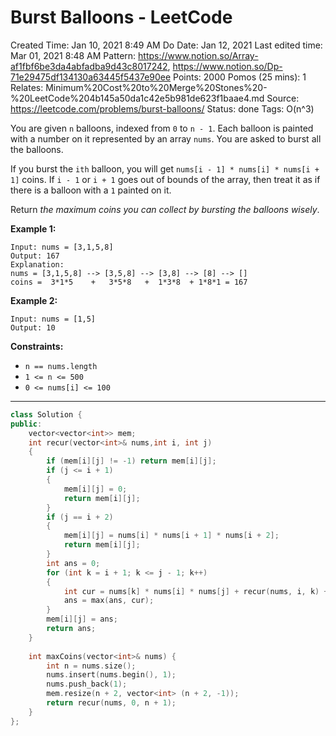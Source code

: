 # Burst Balloons - LeetCode

Created Time: Jan 10, 2021 8:49 AM
Do Date: Jan 12, 2021
Last edited time: Mar 01, 2021 8:48 AM
Pattern: https://www.notion.so/Array-af1fbf6be3da4abfadba9d43c8017242, https://www.notion.so/Dp-71e29475df134130a63445f5437e90ee
Points: 2000
Pomos (25 mins): 1
Relates: Minimum%20Cost%20to%20Merge%20Stones%20-%20LeetCode%204b145a50da1c42e5b981de623f1baae4.md
Source: https://leetcode.com/problems/burst-balloons/
Status: done
Tags: O(n^3)

You are given `n` balloons, indexed from `0` to `n - 1`. Each balloon is painted with a number on it represented by an array `nums`. You are asked to burst all the balloons.

If you burst the `ith` balloon, you will get `nums[i - 1] * nums[i] * nums[i + 1]` coins. If `i - 1` or `i + 1` goes out of bounds of the array, then treat it as if there is a balloon with a `1` painted on it.

Return *the maximum coins you can collect by bursting the balloons wisely*.

**Example 1:**

```
Input: nums = [3,1,5,8]
Output: 167
Explanation:
nums = [3,1,5,8] --> [3,5,8] --> [3,8] --> [8] --> []
coins =  3*1*5    +   3*5*8   +  1*3*8  + 1*8*1 = 167
```

**Example 2:**

```
Input: nums = [1,5]
Output: 10
```

**Constraints:**

- `n == nums.length`
- `1 <= n <= 500`
- `0 <= nums[i] <= 100`

---

```cpp
class Solution {
public:
    vector<vector<int>> mem;
    int recur(vector<int>& nums,int i, int j)
    {
        if (mem[i][j] != -1) return mem[i][j]; 
        if (j <= i + 1) 
        {
            mem[i][j] = 0; 
            return mem[i][j]; 
        }
        if (j == i + 2)
        {
            mem[i][j] = nums[i] * nums[i + 1] * nums[i + 2]; 
            return mem[i][j]; 
        }
        int ans = 0; 
        for (int k = i + 1; k <= j - 1; k++)
        {
            int cur = nums[k] * nums[i] * nums[j] + recur(nums, i, k) + recur(nums, k, j); 
            ans = max(ans, cur); 
        }
        mem[i][j] = ans;  
        return ans; 
    }
    
    int maxCoins(vector<int>& nums) {
        int n = nums.size(); 
        nums.insert(nums.begin(), 1); 
        nums.push_back(1); 
        mem.resize(n + 2, vector<int> (n + 2, -1)); 
        return recur(nums, 0, n + 1); 
    }
};
```